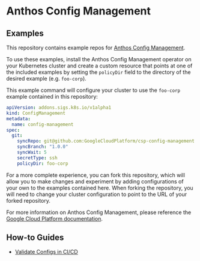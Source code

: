 # Anthos Config Management

## Examples

This repository contains example repos for [Anthos Config Management][1].

To use these examples, install the Anthos Config Management operator on your
Kubernetes cluster and create a custom resource that points at one of the
included examples by setting the `policyDir` field to the directory of the
desired example (e.g. `foo-corp`).

This example command will configure your cluster to use the `foo-corp` example
contained in this repository:

```yaml
apiVersion: addons.sigs.k8s.io/v1alpha1
kind: ConfigManagement
metadata:
  name: config-management
spec:
  git:
    syncRepo: git@github.com:GoogleCloudPlatform/csp-config-management.git
    syncBranch: "1.0.0"
    syncWait: 5
    secretType: ssh
    policyDir: foo-corp
```

For a more complete experience, you can fork this repository, which will allow
you to make changes and experiment by adding configurations of your own to the
examples contained here. When forking the repository, you will need to change
your cluster configuration to point to the URL of your forked repository.

For more information on Anthos Config Management, please reference the
[Google Cloud Platform documentation][2].

## How-to Guides

*   [Validate Configs in CI/CD](docs/how-to-validate-ci-cd.md)

[1]: https://cloud.google.com/anthos-config-management/
[2]: https://cloud.google.com/anthos-config-management/docs
